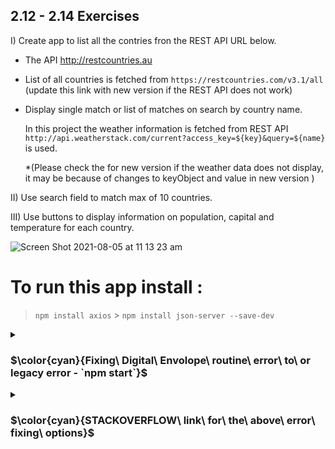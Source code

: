 ## 2.12 - 2.14 Exercises

I) Create app to list all the contries fron the REST API URL below.

- The API http://restcountries.au

- List of all countries is fetched from `https://restcountries.com/v3.1/all` (update this link with new version if the REST API does not work)

- Display single match or list of matches on search by country name.

  In this project the weather information is fetched from REST API `http://api.weatherstack.com/current?access_key=${key}&query=${name}` is used.

  \*(Please check the for new version if the weather data does not display, it may be because of changes to keyObject and value in new version )

II) Use search field to match max of 10 countries.

III) Use buttons to display information on population, capital and temperature for each country.

![Screen Shot 2021-08-05 at 11 13 23 am](https://user-images.githubusercontent.com/67087939/128279520-5d275f34-3952-429b-8100-c774e24949c9.png)

# To run this app install :

> `npm install axios` > `npm install json-server --save-dev`


<details>
<summary>

### $\color{cyan}{Fixing\ Digital\ Envolope\ routine\ error\ to\ or legacy error - `npm start`}$


 </summary>

 Set NODE_OPTIONS Environment Variable:

Unix-like (Linux, macOS, Git bash, etc.):

> `export NODE_OPTIONS=--openssl-legacy-provider`


Windows Command Prompt:

>`set NODE_OPTIONS=--openssl-legacy-provider`

PowerShell:

`$env:NODE_OPTIONS = "--openssl-legacy-provider"`

Additionally, integrate these into scripts in your package.json:

> `
"scripts": {
  "start": "export NODE_OPTIONS=--openssl-legacy-provider && ng serve" // use set instead of export in case of windows machine
}`


Alternatively, install cross-env globally (npm install --global cross-env) and use it in your scripts:

`
"scripts": {
  "start": "cross-env NODE_OPTIONS=--openssl-legacy-provider && ng serve"
}
`

</details>





<details>
<summary>

### $\color{cyan}{STACKOVERFLOW\ link\ for\  the\ above\  error\ fixing\ options}$


 </summary>

https://stackoverflow.com/questions/74797727/error-error0308010cdigital-envelope-routinesunsupported

</details>

